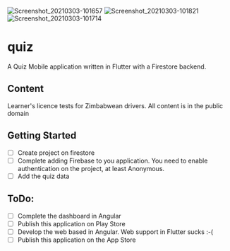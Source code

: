 ![Screenshot_20210303-101657](https://user-images.githubusercontent.com/11582986/109776776-a0408700-7c0b-11eb-8e74-fb46cc32c08a.png)
![Screenshot_20210303-101821](https://user-images.githubusercontent.com/11582986/109776825-adf60c80-7c0b-11eb-9e89-13bf301fe9b2.png)
![Screenshot_20210303-101714](https://user-images.githubusercontent.com/11582986/109776847-b51d1a80-7c0b-11eb-8967-f8aaa4e9e870.png)
# quiz

A Quiz Mobile application written in Flutter with a Firestore backend.

## Content
Learner's licence tests for Zimbabwean drivers. All content is in the public domain

## Getting Started
- [ ] Create project on firestore
- [ ] Complete adding Firebase to you application. You need to enable authentication on the project, at least Anonymous.
- [ ] Add the quiz data

## ToDo:
- [ ] Complete the dashboard in Angular
- [ ] Publish this application on Play Store
- [ ] Develop the web based in Angular. Web support in Flutter sucks :-(
- [ ] Publish this application on the App Store
